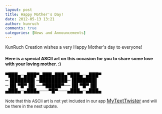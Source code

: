 ```yaml
---
layout: post
title: Happy Mother's Day!
date: 2012-05-13 13:21
author: kunruch
comments: true
categories: [News and Announcements]
---
```

KunRuch Creation wishes a very Happy Mother's day to everyone!
<h4>Here is a special ASCII art on this occasion for you to share some love with your loving mother. :)</h4>

<p>
<span style="color: #000000">▀███▄─▄███▀▄███▄███▄▀███▄─▄███▀</span><br/>
<span style="color: #000000"> ─▐███████▌─█████████─▐███████▌</span><br/>
<span style="color: #000000"> ─▐█▌▀█▀▐█▌──▀█████▀──▐█▌▀█▀▐█▌</span><br/>
<span style="color: #000000"> ▄███▄─▄███▄───▀█▀───▄███▄─▄███▄</span>
</p>

<span style="font-size: xx-small"><!--more--><span style="font-size: small">Note that this ASCII art is not yet included in our app </span></span><span style="font-size: small"><span style="font-size: medium"><a title="MYTEXTTWISTER" href="https://kunruchcreations.com/mytexttwister/" target="_blank">MyTextTwister</a></span> and will be there in the next update. </span>
